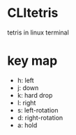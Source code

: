 # CLItetris

tetris in linux terminal

# key map

- h: left
- j: down
- k: hard drop
- l: right
- s: left-rotation
- d: right-rotation
- a: hold
